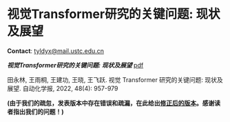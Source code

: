 # **视觉Transformer研究的关键问题: 现状及展望**

**Contact**: tyldyx@mail.ustc.edu.cn



***视觉Transformer研究的关键问题: 现状及展望*** [pdf](papers/视觉Transformer研究的关键问题+现状及展望-v1.pdf)

田永林, 王雨桐, 王建功, 王晓, 王飞跃. 视觉 Transformer 研究的关键问题: 现状及展望. 自动化学报, 2022, 48(4): 957-979  

**(由于我们的疏忽，发表版本中存在错误和疏漏，在此给出[修正后的版本](papers/视觉Transformer研究的关键问题+现状及展望-v1.pdf)。感谢读者指出我们的问题！)**

